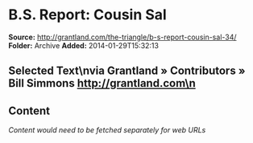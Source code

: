 # B.S. Report: Cousin Sal

**Source:** http://grantland.com/the-triangle/b-s-report-cousin-sal-34/
**Folder:** Archive
**Added:** 2014-01-29T15:32:13


## Selected Text\nvia Grantland » Contributors » Bill Simmons http://grantland.com\n

## Content
*Content would need to be fetched separately for web URLs*

